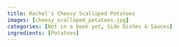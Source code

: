 ```yaml
---
title: Rachel's Cheesy Scalloped Potatoes
images: [cheesy_scalloped_potatoes.jpg]
categories: [Not in a book yet, Side Dishes & Sauces]
ingredients: [Potatoes]
---
```


 
 